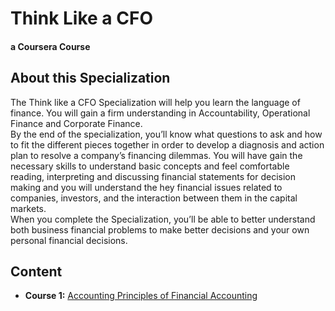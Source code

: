# Think Like a CFO
#### a Coursera Course

## About this Specialization
The Think like a CFO Specialization will help you learn the language of finance. You will gain a firm understanding in Accountability, Operational Finance and Corporate Finance.\
By the end of the specialization, you’ll know what questions to ask and how to fit the different pieces together in order to develop a diagnosis and action plan to resolve a company’s financing dilemmas. You will have gain the necessary skills to understand basic concepts and feel comfortable reading, interpreting and discussing financial statements for decision making and you will understand the hey financial issues related to companies, investors, and the interaction between them in the capital markets.\
When you complete the Specialization, you’ll be able to better understand both business financial problems to make better decisions and your own personal financial decisions.

## Content
* **Course 1:** [Accounting Principles of Financial Accounting](./M1_Accounting_Principles_of_Financial_Accounting/README.md)
